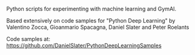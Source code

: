 Python scripts for experimenting with machine learning and GymAI.

Based extensively on code samples for "Python Deep Learning" by
Valentino Zocca, Gioanmario Spacagna, Daniel Slater and Peter Roelants

Code samples at: https://github.com/DanielSlater/PythonDeepLearningSamples



